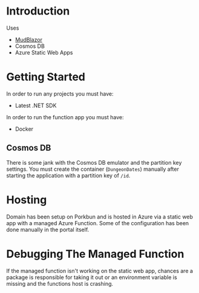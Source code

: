 # Introduction

Uses

- [MudBlazor](https://mudblazor.com/)
- Cosmos DB
- Azure Static Web Apps

# Getting Started

In order to run any projects you must have:

- Latest .NET SDK

In order to run the function app you must have:

- Docker

## Cosmos DB

There is some jank with the Cosmos DB emulator and the partition key settings. You must create the container (`DungeonDates`) manually after starting the application with a partition key of `/id`.

# Hosting
Domain has been setup on Porkbun and is hosted in Azure via a static web app with a managed Azure Function. Some of the configuration has been done manually in the portal itself.

# Debugging The Managed Function

If the managed function isn't working on the static web app, chances are a package is responsible for taking it out or an environment variable is missing and the functions host is crashing.